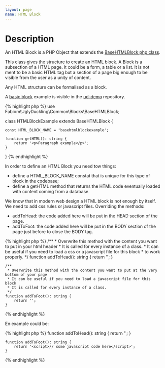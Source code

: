 ```yaml
---
layout: page
name: HTML Block
---
```


# Description

An HTML Block is a PHP Object that extends the <a href="https://github.com/fabiomattei/uglyduckling/blob/master/src/Common/Blocks/BaseHTMLBlock.php">BaseHTMLBlock php class</a>.

This class gives the structure to create an HTML block. A Block is a subsection of a HTML page. It could be a form, a table or a list. 
It is not ment to be a basic HTML tag but a section of a page big enough to be visible from the user as a unity of content.

Any HTML structure can be formalised as a block.

A <a href="https://github.com/fabiomattei/ud-demo/blob/master/src/HTMLBlocks/HTMLBlockExample.php">basic block</a> example is visible in the <a href="https://github.com/fabiomattei/ud-demo">ud-demo</a> repository.

{% highlight php %}
use Fabiom\UglyDuckling\Common\Blocks\BaseHTMLBlock;

class HTMLBlockExample extends BaseHTMLBlock {
	
    const HTML_BLOCK_NAME = 'basehtmlblockexample';

    function getHTML(): string {
        return '<p>Paragraph example</p>';
    }

}
{% endhighlight %}

In order to define an HTML Block you need tow things:

* define a HTML_BLOCK_NAME constat that is unique for this type of block in the codebase;
* define a getHTML method that returns the HTML code eventually loaded with content coming from a database.

We know that in modern web design a HTML block is not enough by itself. We need to add css rules or javascript files.
Overriding the methods:

* addToHead: the code added here will be put in the HEAD section of the page.
* addToFoot: the code added here will be put in the BODY section of the page just before to close the BODY tag.

{% highlight php %}
    /**
     * Overwrite this method with the content you want to put in your html header
     * It is called for every instance of a class.
     * It can be useful if you need to load a css or a javascript file for this block
     * to work properly.
     */
    function addToHead(): string {
        return '';
    }
	
    /**
     * Overwrite this method with the content you want to put at the very bottom of your page
     * It can be useful if you need to load a javascript file for this block
     * It is called for every instance of a class.
     */
    function addToFoot(): string {
        return '';
    }
{% endhighlight %}

En example could be:

{% highlight php %}
    function addToHead(): string {
        return '<link rel="stylesheet" href="mystyle.css">';
    }
	
    function addToFoot(): string {
        return '<script>// some javascript code here</script>';
    }
{% endhighlight %}

